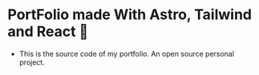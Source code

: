 # PortFolio made With Astro, Tailwind and React 🚀

- This is the source code of my portfolio. An open source personal project.